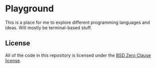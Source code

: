 # Playground

This is a place for me to explore different programming languages and ideas. Will mostly be terminal-based stuff.

## License
All of the code in this repository is licensed under the [BSD Zero Clause license](LICENSE).
